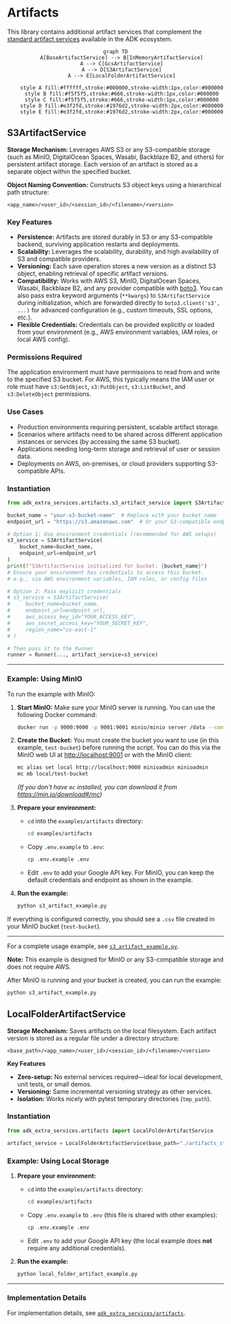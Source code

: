 # Artifacts

This library contains additional artifact services that complement the [standard artifact services](https://google.github.io/adk-docs/artifacts) available in the ADK ecosystem.


<div align="center">

```mermaid
graph TD
    A[BaseArtifactService] --> B[InMemoryArtifactService]
    A --> C[GcsArtifactService]
    A --> D[S3ArtifactService]
    A --> E[LocalFolderArtifactService]
    
    style A fill:#ffffff,stroke:#000000,stroke-width:1px,color:#000000
    style B fill:#f5f5f5,stroke:#666,stroke-width:1px,color:#000000
    style C fill:#f5f5f5,stroke:#666,stroke-width:1px,color:#000000
    style D fill:#e3f2fd,stroke:#1976d2,stroke-width:2px,color:#000000
    style E fill:#e3f2fd,stroke:#1976d2,stroke-width:2px,color:#000000
```

</div>

## S3ArtifactService

**Storage Mechanism:** Leverages AWS S3 or any S3-compatible storage (such as MinIO, DigitalOcean Spaces, Wasabi, Backblaze B2, and others) for persistent artifact storage. Each version of an artifact is stored as a separate object within the specified bucket.

**Object Naming Convention:** Constructs S3 object keys using a hierarchical path structure:
```
<app_name>/<user_id>/<session_id>/<filename>/<version>
```

### Key Features
- **Persistence:** Artifacts are stored durably in S3 or any S3-compatible backend, surviving application restarts and deployments.
- **Scalability:** Leverages the scalability, durability, and high availability of S3 and compatible providers.
- **Versioning:** Each save operation stores a new version as a distinct S3 object, enabling retrieval of specific artifact versions.
- **Compatibility:** Works with AWS S3, MinIO, DigitalOcean Spaces, Wasabi, Backblaze B2, and any provider compatible with [boto3](https://boto3.amazonaws.com/v1/documentation/api/latest/index.html). You can also pass extra keyword arguments (`**kwargs`) to `S3ArtifactService` during initialization, which are forwarded directly to `boto3.client('s3', ...)` for advanced configuration (e.g., custom timeouts, SSL options, etc.).
- **Flexible Credentials:** Credentials can be provided explicitly or loaded from your environment (e.g., AWS environment variables, IAM roles, or local AWS config).

### Permissions Required
The application environment must have permissions to read from and write to the specified S3 bucket. For AWS, this typically means the IAM user or role must have `s3:GetObject`, `s3:PutObject`, `s3:ListBucket`, and `s3:DeleteObject` permissions.

### Use Cases
- Production environments requiring persistent, scalable artifact storage.
- Scenarios where artifacts need to be shared across different application instances or services (by accessing the same S3 bucket).
- Applications needing long-term storage and retrieval of user or session data.
- Deployments on AWS, on-premises, or cloud providers supporting S3-compatible APIs.

### Instantiation

```python
from adk_extra_services.artifacts.s3_artifact_service import S3ArtifactService

bucket_name = "your-s3-bucket-name"  # Replace with your bucket name
endpoint_url = "https://s3.amazonaws.com"  # Or your S3-compatible endpoint (e.g., MinIO, AWS S3)

# Option 1: Use environment credentials (recommended for AWS setups)
s3_service = S3ArtifactService(
    bucket_name=bucket_name,
    endpoint_url=endpoint_url
)
print(f"S3ArtifactService initialized for bucket: {bucket_name}")
# Ensure your environment has credentials to access this bucket.
# e.g., via AWS environment variables, IAM roles, or config files

# Option 2: Pass explicit credentials
# s3_service = S3ArtifactService(
#     bucket_name=bucket_name,
#     endpoint_url=endpoint_url,
#     aws_access_key_id="YOUR_ACCESS_KEY",
#     aws_secret_access_key="YOUR_SECRET_KEY",
#     region_name="us-east-1"
# )

# Then pass it to the Runner
runner = Runner(..., artifact_service=s3_service)
```
---

### Example: Using MinIO

To run the example with MinIO:

1. **Start MinIO:**
   Make sure your MinIO server is running. You can use the following Docker command:
   ```bash
   docker run -p 9000:9000 -p 9001:9001 minio/minio server /data --console-address ":9001"
   ```

2. **Create the Bucket:**
   You must create the bucket you want to use (in this example, `test-bucket`) before running the script. You can do this via the MinIO web UI at [http://localhost:9001](http://localhost:9001) or with the MinIO client:
   ```bash
   mc alias set local http://localhost:9000 minioadmin minioadmin
   mc mb local/test-bucket
   ```
   *(If you don't have `mc` installed, you can download it from https://min.io/download#/mc)*

3. **Prepare your environment:**
   - `cd` into the `examples/artifacts` directory:
     ```bash
     cd examples/artifacts
     ```
   - Copy `.env.example` to `.env`:
     ```bash
     cp .env.example .env
     ```
   - Edit `.env` to add your Google API key. For MinIO, you can keep the default credentials and endpoint as shown in the example.

4. **Run the example:**
   ```bash
   python s3_artifact_example.py
   ```

If everything is configured correctly, you should see a `.csv` file created in your MinIO bucket (`test-bucket`).

---

For a complete usage example, see [`s3_artifact_example.py`](./s3_artifact_example.py).

**Note:** This example is designed for MinIO or any S3-compatible storage and does not require AWS.

After MinIO is running and your bucket is created, you can run the example:

```bash
python s3_artifact_example.py
```

## LocalFolderArtifactService

**Storage Mechanism:** Saves artifacts on the local filesystem. Each artifact version is stored as a regular file under a directory structure:

```
<base_path>/<app_name>/<user_id>/<session_id>/<filename>/<version>
```

**Key Features**
- **Zero-setup:** No external services required—ideal for local development, unit tests, or small demos.
- **Versioning:** Same incremental versioning strategy as other services.
- **Isolation:** Works nicely with pytest temporary directories (`tmp_path`).

### Instantiation

```python
from adk_extra_services.artifacts import LocalFolderArtifactService

artifact_service = LocalFolderArtifactService(base_path="./artifacts_storage")
```

### Example: Using Local Storage

1. **Prepare your environment:**
   - `cd` into the `examples/artifacts` directory:
     ```bash
     cd examples/artifacts
     ```
   - Copy `.env.example` to `.env` (this file is shared with other examples):
     ```bash
     cp .env.example .env
     ```
   - Edit `.env` to add your Google API key (the local example does **not** require any additional credentials).

2. **Run the example:**
   ```bash
   python local_folder_artifact_example.py
   ```

---

### Implementation Details

For implementation details, see [`adk_extra_services/artifacts`](../../src/adk_extra_services/artifacts/  ).